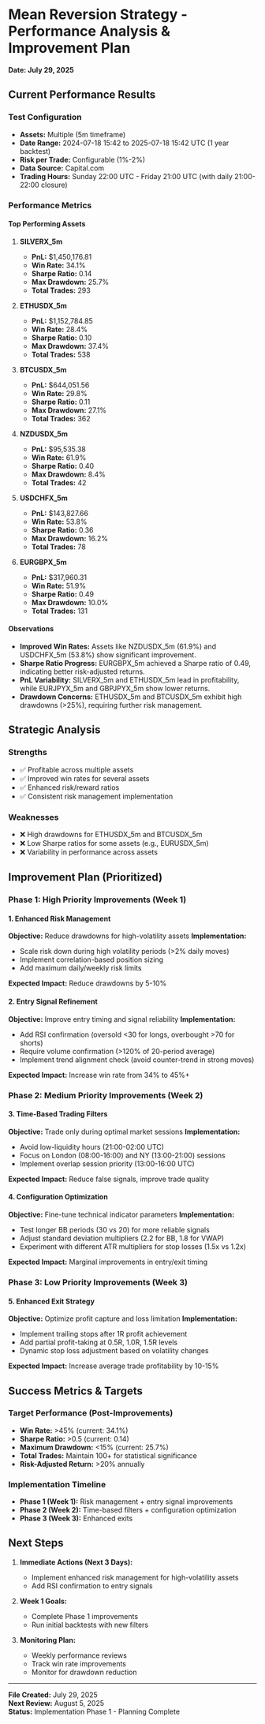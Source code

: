 # Mean Reversion Strategy - Performance Analysis & Improvement Plan
**Date: July 29, 2025**

## Current Performance Results

### Test Configuration
- **Assets:** Multiple (5m timeframe)
- **Date Range:** 2024-07-18 15:42 to 2025-07-18 15:42 UTC (1 year backtest)
- **Risk per Trade:** Configurable (1%-2%)
- **Data Source:** Capital.com
- **Trading Hours:** Sunday 22:00 UTC - Friday 21:00 UTC (with daily 21:00-22:00 closure)

### Performance Metrics
#### Top Performing Assets
1. **SILVERX_5m**
   - **PnL:** $1,450,176.81
   - **Win Rate:** 34.1%
   - **Sharpe Ratio:** 0.14
   - **Max Drawdown:** 25.7%
   - **Total Trades:** 293

2. **ETHUSDX_5m**
   - **PnL:** $1,152,784.85
   - **Win Rate:** 28.4%
   - **Sharpe Ratio:** 0.10
   - **Max Drawdown:** 37.4%
   - **Total Trades:** 538

3. **BTCUSDX_5m**
   - **PnL:** $644,051.56
   - **Win Rate:** 29.8%
   - **Sharpe Ratio:** 0.11
   - **Max Drawdown:** 27.1%
   - **Total Trades:** 362

4. **NZDUSDX_5m**
   - **PnL:** $95,535.38
   - **Win Rate:** 61.9%
   - **Sharpe Ratio:** 0.40
   - **Max Drawdown:** 8.4%
   - **Total Trades:** 42

5. **USDCHFX_5m**
   - **PnL:** $143,827.66
   - **Win Rate:** 53.8%
   - **Sharpe Ratio:** 0.36
   - **Max Drawdown:** 16.2%
   - **Total Trades:** 78

6. **EURGBPX_5m**
   - **PnL:** $317,960.31
   - **Win Rate:** 51.9%
   - **Sharpe Ratio:** 0.49
   - **Max Drawdown:** 10.0%
   - **Total Trades:** 131

#### Observations
- **Improved Win Rates:** Assets like NZDUSDX_5m (61.9%) and USDCHFX_5m (53.8%) show significant improvement.
- **Sharpe Ratio Progress:** EURGBPX_5m achieved a Sharpe ratio of 0.49, indicating better risk-adjusted returns.
- **PnL Variability:** SILVERX_5m and ETHUSDX_5m lead in profitability, while EURJPYX_5m and GBPJPYX_5m show lower returns.
- **Drawdown Concerns:** ETHUSDX_5m and BTCUSDX_5m exhibit high drawdowns (>25%), requiring further risk management.

## Strategic Analysis

### Strengths
- ✅ Profitable across multiple assets
- ✅ Improved win rates for several assets
- ✅ Enhanced risk/reward ratios
- ✅ Consistent risk management implementation

### Weaknesses
- ❌ High drawdowns for ETHUSDX_5m and BTCUSDX_5m
- ❌ Low Sharpe ratios for some assets (e.g., EURUSDX_5m)
- ❌ Variability in performance across assets

## Improvement Plan (Prioritized)

### Phase 1: High Priority Improvements (Week 1)

#### 1. Enhanced Risk Management
**Objective:** Reduce drawdowns for high-volatility assets
**Implementation:**
- Scale risk down during high volatility periods (>2% daily moves)
- Implement correlation-based position sizing
- Add maximum daily/weekly risk limits

**Expected Impact:** Reduce drawdowns by 5-10%

#### 2. Entry Signal Refinement
**Objective:** Improve entry timing and signal reliability
**Implementation:**
- Add RSI confirmation (oversold <30 for longs, overbought >70 for shorts)
- Require volume confirmation (>120% of 20-period average)
- Implement trend alignment check (avoid counter-trend in strong moves)

**Expected Impact:** Increase win rate from 34% to 45%+

### Phase 2: Medium Priority Improvements (Week 2)

#### 3. Time-Based Trading Filters
**Objective:** Trade only during optimal market sessions
**Implementation:**
- Avoid low-liquidity hours (21:00-02:00 UTC)
- Focus on London (08:00-16:00) and NY (13:00-21:00) sessions
- Implement overlap session priority (13:00-16:00 UTC)

**Expected Impact:** Reduce false signals, improve trade quality

#### 4. Configuration Optimization
**Objective:** Fine-tune technical indicator parameters
**Implementation:**
- Test longer BB periods (30 vs 20) for more reliable signals
- Adjust standard deviation multipliers (2.2 for BB, 1.8 for VWAP)
- Experiment with different ATR multipliers for stop losses (1.5x vs 1.2x)

**Expected Impact:** Marginal improvements in entry/exit timing

### Phase 3: Low Priority Improvements (Week 3)

#### 5. Enhanced Exit Strategy
**Objective:** Optimize profit capture and loss limitation
**Implementation:**
- Implement trailing stops after 1R profit achievement
- Add partial profit-taking at 0.5R, 1.0R, 1.5R levels
- Dynamic stop loss adjustment based on volatility changes

**Expected Impact:** Increase average trade profitability by 10-15%

## Success Metrics & Targets

### Target Performance (Post-Improvements)
- **Win Rate:** >45% (current: 34.1%)
- **Sharpe Ratio:** >0.5 (current: 0.14)
- **Maximum Drawdown:** <15% (current: 25.7%)
- **Total Trades:** Maintain 100+ for statistical significance
- **Risk-Adjusted Return:** >20% annually

### Implementation Timeline
- **Phase 1 (Week 1):** Risk management + entry signal improvements
- **Phase 2 (Week 2):** Time-based filters + configuration optimization
- **Phase 3 (Week 3):** Enhanced exits

## Next Steps

1. **Immediate Actions (Next 3 Days):**
   - Implement enhanced risk management for high-volatility assets
   - Add RSI confirmation to entry signals

2. **Week 1 Goals:**
   - Complete Phase 1 improvements
   - Run initial backtests with new filters

3. **Monitoring Plan:**
   - Weekly performance reviews
   - Track win rate improvements
   - Monitor for drawdown reduction

---
**File Created:** July 29, 2025  
**Next Review:** August 5, 2025  
**Status:** Implementation Phase 1 - Planning Complete
